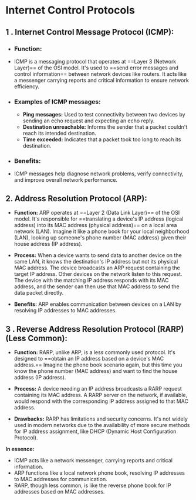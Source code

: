 # Internet Control Protocols

## 1 . Internet Control Message Protocol (ICMP):
* ### Function: 
* ICMP is a messaging protocol that operates at ==Layer 3 (Network Layer)== of the OSI model. It's used to ==send error messages and control information== between network devices like routers. It acts like a messenger carrying reports and critical information to ensure network efficiency.
    
- ### Examples of ICMP messages:
    - **Ping messages:** Used to test connectivity between two devices by sending an echo request and expecting an echo reply.
    - **Destination unreachable:** Informs the sender that a packet couldn't reach its intended destination.
    - **Time exceeded:** Indicates that a packet took too long to reach its destination.
- ### Benefits:
- ICMP messages help diagnose network problems, verify connectivity, and improve overall network performance.
    

## 2. Address Resolution Protocol (ARP):
- **Function:** ARP operates at ==Layer 2 (Data Link Layer)== of the OSI model. It's responsible for ==translating a device's IP address (logical address) into its MAC address (physical address)== on a local area network (LAN). Imagine it like a phone book for your local neighborhood (LAN), looking up someone's phone number (MAC address) given their house address (IP address).
    
- **Process:** When a device wants to send data to another device on the same LAN, it knows the destination's IP address but not its physical MAC address. The device broadcasts an ARP request containing the target IP address. Other devices on the network listen to this request. The device with the matching IP address responds with its MAC address, and the sender can then use that MAC address to send the data packet directly.
    
- **Benefits:** ARP enables communication between devices on a LAN by resolving IP addresses to MAC addresses.
    

## 3 . Reverse Address Resolution Protocol (RARP) (Less Common):
- **Function:** RARP, unlike ARP, is a less commonly used protocol. It's designed to ==obtain an IP address based on a device's MAC address.== Imagine the phone book scenario again, but this time you know the phone number (MAC address) and want to find the house address (IP address).
    
- **Process:** A device needing an IP address broadcasts a RARP request containing its MAC address. A RARP server on the network, if available, would respond with the corresponding IP address assigned to that MAC address.
    
- **Drawbacks:** RARP has limitations and security concerns. It's not widely used in modern networks due to the availability of more secure methods for IP address assignment, like DHCP (Dynamic Host Configuration Protocol).
    

**In essence:**

- ICMP acts like a network messenger, carrying reports and critical information.
- ARP functions like a local network phone book, resolving IP addresses to MAC addresses for communication.
- RARP, though less common, is like the reverse phone book for IP addresses based on MAC addresses.